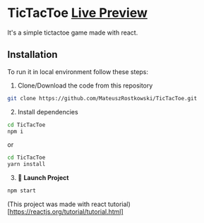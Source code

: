 # TicTacToe [Live Preview](https://mateuszrostkowski.github.io/TicTacToe/)

It's a simple tictactoe game made with react.

## **Installation**

To run it in local environment follow these steps:
    
1. Clone/Download the code from this repository

```bash
git clone https://github.com/MateuszRostkowski/TicTacToe.git
```

2. Install dependencies 
    
```bash
cd TicTacToe
npm i
```

or 

```bash
cd TicTacToe
yarn install
```
3. 🚀 **Launch Project**
    
```bash
npm start
```

(This project was made with react tutorial)[https://reactjs.org/tutorial/tutorial.html]
